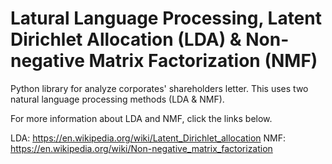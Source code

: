 # Latural Language Processing, Latent Dirichlet Allocation (LDA) & Non-negative Matrix Factorization (NMF)

Python library for analyze corporates' shareholders letter. This uses two natural language processing methods (LDA & NMF).

For more information about LDA and NMF, click the links below.

LDA: https://en.wikipedia.org/wiki/Latent_Dirichlet_allocation
NMF: https://en.wikipedia.org/wiki/Non-negative_matrix_factorization

